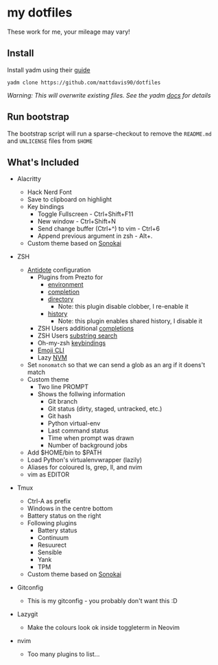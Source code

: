 # my dotfiles

These work for me, your mileage may vary!

## Install

Install yadm using their [guide](https://yadm.io/docs/install)

`yadm clone https://github.com/mattdavis90/dotfiles`

*Warning: This will overwrite existing files. See the yadm [docs](https://yadm.io/) for details*

## Run bootstrap

The bootstrap script will run a sparse-checkout to remove the `README.md` and `UNLICENSE` files from `$HOME`

## What's Included

- Alacritty
  - Hack Nerd Font
  - Save to clipboard on highlight
  - Key bindings
    - Toggle Fullscreen - Ctrl+Shift+F11
    - New window - Ctrl+Shift+N
    - Send change buffer (Ctrl+^) to vim - Ctrl+6
    - Append previous argument in zsh - Alt+.
  - Custom theme based on [Sonokai](https://github.com/sainnhe/sonokai)

- ZSH
  - [Antidote](https://getantidote.github.io) configuration
    - Plugins from Prezto for
      - [environment](https://github.com/sorin-ionescu/prezto/blob/master/modules/environment/README.md)
      - [completion](https://github.com/sorin-ionescu/prezto/blob/master/modules/completion/README.md)
      - [directory](https://github.com/sorin-ionescu/prezto/blob/master/modules/directory/README.md)
        - Note: this plugin disable clobber, I re-enable it
      - [history](https://github.com/sorin-ionescu/prezto/blob/master/modules/history/init.zsh)
        - Note: this plugin enables shared history, I disable it
    - ZSH Users additional [completions](https://github.com/zsh-users/zsh-completions)
    - ZSH Users [substring search](https://github.com/zsh-users/zsh-history-substring-search)
    - Oh-my-zsh [keybindings](https://github.com/ohmyzsh/ohmyzsh/blob/master/lib/key-bindings.zsh)
    - [Emoji CLI](https://github.com/b4b4r07/emoji-cli)
    - Lazy [NVM](https://github.com/lukechilds/zsh-nvm)
  - Set `nonomatch` so that we can send a glob as an arg if it doens't match
  - Custom theme
    - Two line PROMPT
    - Shows the follwing information
      - Git branch
      - Git status (dirty, staged, untracked, etc.)
      - Git hash
      - Python virtual-env
      - Last command status
      - Time when prompt was drawn
      - Number of background jobs
  - Add $HOME/bin to $PATH
  - Load Python's virtualenvwrapper (lazily)
  - Aliases for coloured ls, grep, ll, and nvim
  - vim as EDITOR

- Tmux
  - Ctrl-A as prefix
  - Windows in the centre bottom
  - Battery status on the right
  - Following plugins
    - Battery status
    - Continuum
    - Resuurect
    - Sensible
    - Yank
    - TPM
  - Custom theme based on [Sonokai](https://github.com/sainnhe/sonokai)

- Gitconfig
  - This is my gitconfig - you probably don't want this :D

- Lazygit
  - Make the colours look ok inside toggleterm in Neovim

- nvim
  - Too many plugins to list...

